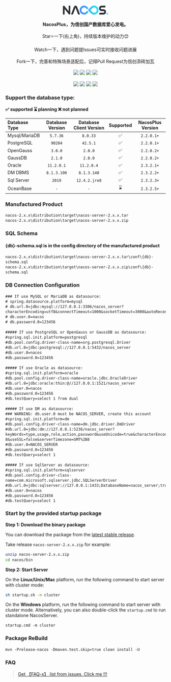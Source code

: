 <p align = "center">
<img src="doc/NacosPlus.png" width="28%" height="28%" />
<br><br>
<b>NacosPlus，为信创国产数据库爱心发电。</b>
<br><br>Star⭐一下(右上角)，持续版本维护的动力😊
<br><br>Watch一下，遇到问题提Issues可实时接收问题进展
<br><br>Fork一下，完善和特殊场景适配后，记得Pull Request为信创添砖加瓦
<br><br>
<a title="GitHub Watchers" target="_blank" href="https://github.com/dylan-tao/nacos-plus/watchers"><img src="https://img.shields.io/github/watchers/dylan-tao/nacos-plus.svg?label=Watchers&style=social"></a>  
<a title="GitHub Stars" target="_blank" href="https://github.com/dylan-tao/nacos-plus/stargazers"><img src="https://img.shields.io/github/stars/dylan-tao/nacos-plus.svg?label=Stars&style=social"></a>  
<a title="GitHub Forks" target="_blank" href="https://github.com/dylan-tao/nacos-plus/network/members"><img src="https://img.shields.io/github/forks/dylan-tao/nacos-plus.svg?label=Forks&style=social"></a>  
<a title="Author GitHub Followers" target="_blank" href="https://github.com/dylan-tao"><img src="https://img.shields.io/github/followers/dylan-tao.svg?label=Followers&style=social"></a>
<br><br>
<a title="Releases" target="_blank" href="https://github.com/dylan-tao/nacos-plus/releases"><img src="https://img.shields.io/github/release/dylan-tao/nacos-plus.svg?style=flat-square"></a>
<a title="Release Date" target="_blank" href="https://github.com/dylan-tao/nacos-plus/releases"><img src="https://img.shields.io/github/release-date/dylan-tao/nacos-plus.svg?style=flat-square&color=99CCFF"></a>
<a title="Code Size" target="_blank" href="https://github.com/dylan-tao/nacos-plus"><img src="https://img.shields.io/github/languages/code-size/dylan-tao/nacos-plus.svg?style=flat-square"></a>
<a title="Apache2" target="_blank" href="https://www.apache.org/licenses/LICENSE-2.0.html"><img src="https://img.shields.io/badge/license-Apache%202-4EB1BA.svg"></a>
<br>
</p>

### Support the database type:

 **✅ supported   ⌛ planning   ❌ not planned**

| Database Type         | Database Version | Database Client Version | Supported | NacosPlus Version |
|:----------------------|:----------------:|:-----------------------:|:---------:|:-----------------:|
| Mysql/MariaDB         |     `5.7.36`     |        `8.0.33`         |     ✅     |    `2.2.0.1+`     |
| PostgreSQL            |     `90204`      |        `42.5.1`         |     ✅     |    `2.2.0.1+`     |
| OpenGauss             |     `3.0.0`      |         `2.0.0`         |     ✅     |    `2.2.0.2+`     |
| GaussDB               |     `2.1.0`      |         `2.0.0`         |     ✅     |    `2.2.0.2+`     |
| Oracle                |    `11.2.0.1`    |       `11.2.0.4`        |     ✅     |    `2.3.2.1+`     |
| DM DBMS               |   `8.1.3.100`    |       `8.1.3.140`       |     ✅     |    `2.3.2.2+`     |
| Sql Server            |      `2019`      |      `12.4.2.jre8`      |     ✅     |    `2.3.2.3+`     |
| OceanBase             |       `-`        |           `-`           |     ⌛     |    `2.3.2.5+`     |

### Manufactured Product
```
nacos-2.x.x\distribution\target\nacos-server-2.x.x.tar
nacos-2.x.x\distribution\target\nacos-server-2.x.x.zip
```
### SQL Schema
#### {db}-schema.sql is in the config directory of the manufactured product
```
nacos-2.x.x\distribution\target\nacos-server-2.x.x.tar\conf\{db}-schema.sql
nacos-2.x.x\distribution\target\nacos-server-2.x.x.zip\conf\{db}-schema.sql
```
### DB Connection Configuration
```
### If use MySQL or MariaDB as datasource:
# spring.datasource.platform=mysql
# db.url.0=jdbc:mysql://127.0.0.1:3306/nacos_server?characterEncoding=utf8&connectTimeout=1000&socketTimeout=3000&autoReconnect=true&useUnicode=true&useSSL=false&serverTimezone=UTC
# db.user.0=nacos
# db.password.0=123456

##### If use PostgreSQL or OpenGauss or GaussDB as datasource:
#spring.sql.init.platform=postgresql
#db.pool.config.driver-class-name=org.postgresql.Driver
#db.url.0=jdbc:postgresql://127.0.0.1:5432/nacos_server
#db.user.0=nacos
#db.password.0=123456

##### If use Oracle as datasource:
#spring.sql.init.platform=oracle
#db.pool.config.driver-class-name=oracle.jdbc.OracleDriver
#db.url.0=jdbc:oracle:thin:@//127.0.0.1:1521/nacos_server
#db.user.0=nacos
#db.password.0=123456
#db.testQuery=select 1 from dual

##### If use DM as datasource:
### WARNING: db.user.0 must be NACOS_SERVER, create this account
#spring.sql.init.platform=dm
#db.pool.config.driver-class-name=dm.jdbc.driver.DmDriver
#db.url.0=jdbc:dm://127.0.0.1:5236/nacos_server?keyWords=type,usage,role,action,password&useUnicode=true&characterEncoding=UTF-8&useSSL=false&serverTimezone=GMT%2B8
#db.user.0=NACOS_SERVER
#db.password.0=123456
#db.testQuery=select 1

##### If use SqlServer as datasource:
#spring.sql.init.platform=sqlserver
#db.pool.config.driver-class-name=com.microsoft.sqlserver.jdbc.SQLServerDriver
#db.url.0=jdbc:sqlserver://127.0.0.1:1433;DatabaseName=nacos_server;trustServerCertificate=true
#db.user.0=nacos
#db.password.0=123456
#db.testQuery=select 1
```

### Start by the provided startup package

**Step 1: Download the binary package**

You can download the package from the [latest stable release](https://github.com/dylan-tao/nacos-plus/releases).  

Take release `nacos-server-2.x.x.zip` for example:
```sh
unzip nacos-server-2.x.x.zip
cd nacos/bin 
``` 

**Step 2: Start Server**

On the **Linux/Unix/Mac** platform, run the following command to start server with cluster mode: 
```sh
sh startup.sh -m cluster
```

On the **Windows** platform, run the following command to start server with cluster mode.  Alternatively, you can also double-click the `startup.cmd` to run standalone NacosServer.
```
startup.cmd -m cluster
```

### Package ReBuild
```
mvn -Prelease-nacos -Dmaven.test.skip=true clean install -U
```

### FAQ
> [Get 【FAQ-x】 list from issues, Click me !!!](https://github.com/dylan-tao/nacos-plus/issues)